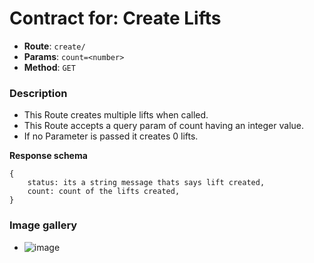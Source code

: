 # Contract for: Create Lifts

- **Route**: `create/`
- **Params**: `count=<number>`
- **Method**: `GET`

### Description

- This Route creates multiple lifts when called.
- This Route accepts a query param of count having an integer value.
- If no Parameter is passed it creates 0 lifts.

**Response schema**

```
{
    status: its a string message thats says lift created,
    count: count of the lifts created,
}
```

### Image gallery
- ![image](https://user-images.githubusercontent.com/57758447/221763498-3c2937fe-4773-4221-b416-6c16347d1e45.png)

